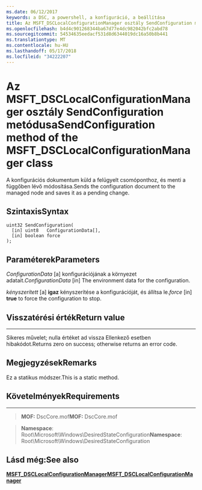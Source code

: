 ```yaml
---
ms.date: 06/12/2017
keywords: a DSC, a powershell, a konfiguráció, a beállítása
title: Az MSFT_DSCLocalConfigurationManager osztály SendConfiguration metódusa
ms.openlocfilehash: b4d4c901268344ba67d77e4dc982042bfc2abd78
ms.sourcegitcommit: 54534635eedacf531d8d6344019dc16a50b8b441
ms.translationtype: MT
ms.contentlocale: hu-HU
ms.lasthandoff: 05/17/2018
ms.locfileid: "34222207"
---
```

# <a name="sendconfiguration-method-of-the-msftdsclocalconfigurationmanager-class"></a><span data-ttu-id="62bbd-103">Az MSFT_DSCLocalConfigurationManager osztály SendConfiguration metódusa</span><span class="sxs-lookup"><span data-stu-id="62bbd-103">SendConfiguration method of the MSFT_DSCLocalConfigurationManager class</span></span>

<span data-ttu-id="62bbd-104">A konfigurációs dokumentum küld a felügyelt csomóponthoz, és menti a függőben lévő módosítása.</span><span class="sxs-lookup"><span data-stu-id="62bbd-104">Sends the configuration document to the managed node and saves it as a pending change.</span></span>

<a name="syntax"></a><span data-ttu-id="62bbd-105">Szintaxis</span><span class="sxs-lookup"><span data-stu-id="62bbd-105">Syntax</span></span>
------

```mof
uint32 SendConfiguration(
  [in] uint8   ConfigurationData[],
  [in] boolean force
);
```

<a name="parameters"></a><span data-ttu-id="62bbd-106">Paraméterek</span><span class="sxs-lookup"><span data-stu-id="62bbd-106">Parameters</span></span>
----------

<span data-ttu-id="62bbd-107">*ConfigurationData* \[a\] konfigurációjának a környezet adatait.</span><span class="sxs-lookup"><span data-stu-id="62bbd-107">*ConfigurationData* \[in\] The environment data for the configuration.</span></span>

<span data-ttu-id="62bbd-108">*kényszerített* \[a\] **igaz** kényszerítése a konfigurációját, és állítsa le.</span><span class="sxs-lookup"><span data-stu-id="62bbd-108">*force* \[in\] **true** to force the configuration to stop.</span></span>

## <a name="return-value"></a><span data-ttu-id="62bbd-109">Visszatérési érték</span><span class="sxs-lookup"><span data-stu-id="62bbd-109">Return value</span></span>
------------

<span data-ttu-id="62bbd-110">Sikeres művelet; nulla értéket ad vissza Ellenkező esetben hibakódot.</span><span class="sxs-lookup"><span data-stu-id="62bbd-110">Returns zero on success; otherwise returns an error code.</span></span>

## <a name="remarks"></a><span data-ttu-id="62bbd-111">Megjegyzések</span><span class="sxs-lookup"><span data-stu-id="62bbd-111">Remarks</span></span>

<span data-ttu-id="62bbd-112">Ez a statikus módszer.</span><span class="sxs-lookup"><span data-stu-id="62bbd-112">This is a static method.</span></span>

## <a name="requirements"></a><span data-ttu-id="62bbd-113">Követelmények</span><span class="sxs-lookup"><span data-stu-id="62bbd-113">Requirements</span></span>
------------
><span data-ttu-id="62bbd-114">**MOF:** DscCore.mof</span><span class="sxs-lookup"><span data-stu-id="62bbd-114">**MOF:** DscCore.mof</span></span>

><span data-ttu-id="62bbd-115">**Namespace**: Root\Microsoft\Windows\DesiredStateConfiguration</span><span class="sxs-lookup"><span data-stu-id="62bbd-115">**Namespace**: Root\Microsoft\Windows\DesiredStateConfiguration</span></span>


## <a name="see-also"></a><span data-ttu-id="62bbd-116">Lásd még:</span><span class="sxs-lookup"><span data-stu-id="62bbd-116">See also</span></span>


[<span data-ttu-id="62bbd-117">**MSFT_DSCLocalConfigurationManager**</span><span class="sxs-lookup"><span data-stu-id="62bbd-117">**MSFT_DSCLocalConfigurationManager**</span></span>](msft-dsclocalconfigurationmanager.md)